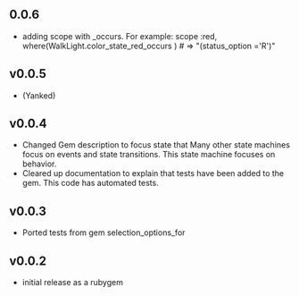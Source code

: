 ## 0.0.6
* adding scope with _occurs.  For example:
  scope :red,   where(WalkLight.color_state_red_occurs )     # => "(status_option ='R')"  

## v0.0.5
*  (Yanked)

## v0.0.4
* Changed Gem description to focus state that Many other state machines focus on events and state transitions.
This state machine focuses on behavior.
* Cleared up documentation to explain that tests have been added to the gem.  This code has automated tests.

## v0.0.3
* Ported tests from gem selection_options_for

## v0.0.2

* initial release as a rubygem
